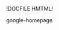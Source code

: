 !DOCFILE HMTML!
<html>
<body>
	<p>google-homepage</p>
	<a href="http://www.theodinproject.com/web-development-101/html-css?ref=lnav"></a>
</body>
</html>

